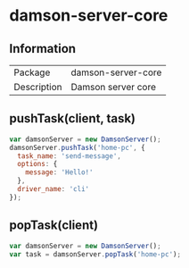 # damson-server-core

## Information

<table>
<tr> 
<td>Package</td><td>damson-server-core</td>
</tr>
<tr>
<td>Description</td>
<td>Damson server core</td>
</tr>
</table>

## pushTask(client, task)

```javascript
var damsonServer = new DamsonServer();
damsonServer.pushTask('home-pc', {
  task_name: 'send-message',
  options: {
    message: 'Hello!'
  },
  driver_name: 'cli'
});
```

## popTask(client)

```javascript
var damsonServer = new DamsonServer();
var task = damsonServer.popTask('home-pc');
```